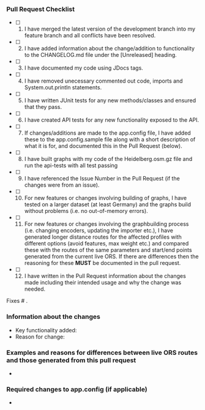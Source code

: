 ### Pull Request Checklist
<!--- Please make sure you have completed the following items BEFORE submitting a pull request (put an x in each box when you have checked you have done them): -->
- [ ] 1. I have merged the latest version of the development branch into my feature branch and all conflicts have been resolved.
- [ ] 2. I have added information about the change/addition to functionality to the CHANGELOG.md file under the [Unreleased] heading.
- [ ] 3. I have documented my code using JDocs tags.
- [ ] 4. I have removed unecessary commented out code, imports and System.out.println statements.
- [ ] 5. I have written JUnit tests for any new methods/classes and ensured that they pass.
- [ ] 6. I have created API tests for any new functionality exposed to the API.
- [ ] 7. If changes/additions are made to the app.config file, I have added these to the app.config.sample file along with a short description of what it is for, and documented this in the Pull Request (below).
- [ ] 8. I have built graphs with my code of the Heidelberg.osm.gz file and run the api-tests with all test passing
- [ ] 9. I have referenced the Issue Number in the Pull Request (if the changes were from an issue).
- [ ] 10. For new features or changes involving building of graphs, I have tested on a larger dataset (at least Germany) and the graphs build without problems (i.e. no out-of-memory errors).
- [ ] 11. For new features or changes involving the graphbuilding process (i.e. changing encoders, updating the importer etc.), I have generated longer distance routes for the affected profiles with different options (avoid features, max weight etc.) and compared these with the routes of the same parameters and start/end points generated from the current live ORS. If there are differences then the reasoning for these **MUST** be documented in the pull request.
- [ ] 12. I have written in the Pull Request information about the changes made including their intended usage and why the change was needed.

Fixes # .

### Information about the changes
- Key functionality added:
- Reason for change: 

### Examples and reasons for differences between live ORS routes and those generated from this pull request
- 

### Required changes to app.config (if applicable)
- 
